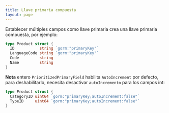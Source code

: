 ```yaml
---
title: Llave primaria compuesta
layout: page
---
```


Establecer múltiples campos como llave primaria crea una llave primaria compuesta, por ejemplo:

```go
type Product struct {
  ID           string `gorm:"primaryKey"`
  LanguageCode string `gorm:"primaryKey"`
  Code         string
  Name         string
}
```

**Nota** entero `PrioritizedPrimaryField` habilita `AutoIncrement` por defecto, para deshabilitarlo, necesita desactivar `autoIncremento` para los campos int:

```go
type Product struct {
  CategoryID uint64 `gorm:"primaryKey;autoIncrement:false"`
  TypeID     uint64 `gorm:"primaryKey;autoIncrement:false"`
}
```
